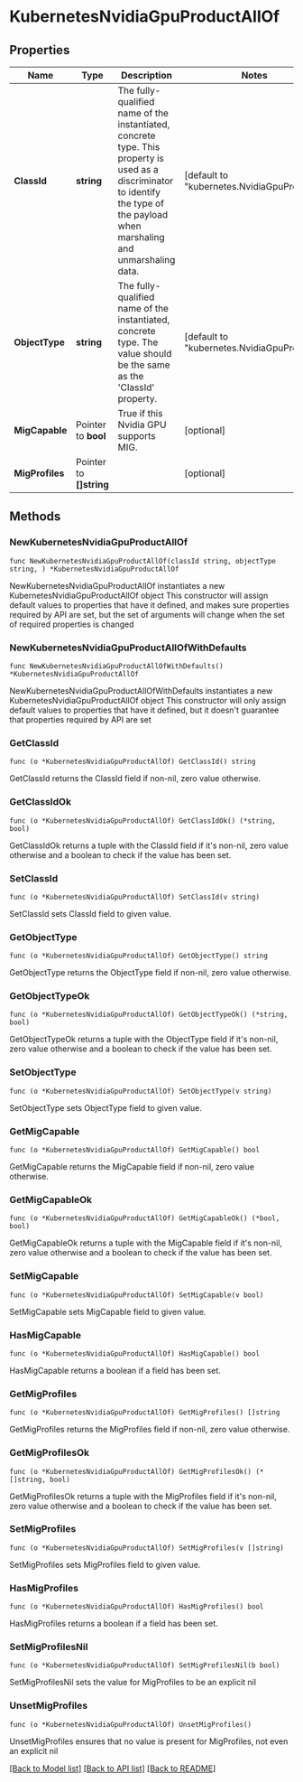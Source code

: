 # KubernetesNvidiaGpuProductAllOf

## Properties

Name | Type | Description | Notes
------------ | ------------- | ------------- | -------------
**ClassId** | **string** | The fully-qualified name of the instantiated, concrete type. This property is used as a discriminator to identify the type of the payload when marshaling and unmarshaling data. | [default to "kubernetes.NvidiaGpuProduct"]
**ObjectType** | **string** | The fully-qualified name of the instantiated, concrete type. The value should be the same as the &#39;ClassId&#39; property. | [default to "kubernetes.NvidiaGpuProduct"]
**MigCapable** | Pointer to **bool** | True if this Nvidia GPU supports MIG. | [optional] 
**MigProfiles** | Pointer to **[]string** |  | [optional] 

## Methods

### NewKubernetesNvidiaGpuProductAllOf

`func NewKubernetesNvidiaGpuProductAllOf(classId string, objectType string, ) *KubernetesNvidiaGpuProductAllOf`

NewKubernetesNvidiaGpuProductAllOf instantiates a new KubernetesNvidiaGpuProductAllOf object
This constructor will assign default values to properties that have it defined,
and makes sure properties required by API are set, but the set of arguments
will change when the set of required properties is changed

### NewKubernetesNvidiaGpuProductAllOfWithDefaults

`func NewKubernetesNvidiaGpuProductAllOfWithDefaults() *KubernetesNvidiaGpuProductAllOf`

NewKubernetesNvidiaGpuProductAllOfWithDefaults instantiates a new KubernetesNvidiaGpuProductAllOf object
This constructor will only assign default values to properties that have it defined,
but it doesn't guarantee that properties required by API are set

### GetClassId

`func (o *KubernetesNvidiaGpuProductAllOf) GetClassId() string`

GetClassId returns the ClassId field if non-nil, zero value otherwise.

### GetClassIdOk

`func (o *KubernetesNvidiaGpuProductAllOf) GetClassIdOk() (*string, bool)`

GetClassIdOk returns a tuple with the ClassId field if it's non-nil, zero value otherwise
and a boolean to check if the value has been set.

### SetClassId

`func (o *KubernetesNvidiaGpuProductAllOf) SetClassId(v string)`

SetClassId sets ClassId field to given value.


### GetObjectType

`func (o *KubernetesNvidiaGpuProductAllOf) GetObjectType() string`

GetObjectType returns the ObjectType field if non-nil, zero value otherwise.

### GetObjectTypeOk

`func (o *KubernetesNvidiaGpuProductAllOf) GetObjectTypeOk() (*string, bool)`

GetObjectTypeOk returns a tuple with the ObjectType field if it's non-nil, zero value otherwise
and a boolean to check if the value has been set.

### SetObjectType

`func (o *KubernetesNvidiaGpuProductAllOf) SetObjectType(v string)`

SetObjectType sets ObjectType field to given value.


### GetMigCapable

`func (o *KubernetesNvidiaGpuProductAllOf) GetMigCapable() bool`

GetMigCapable returns the MigCapable field if non-nil, zero value otherwise.

### GetMigCapableOk

`func (o *KubernetesNvidiaGpuProductAllOf) GetMigCapableOk() (*bool, bool)`

GetMigCapableOk returns a tuple with the MigCapable field if it's non-nil, zero value otherwise
and a boolean to check if the value has been set.

### SetMigCapable

`func (o *KubernetesNvidiaGpuProductAllOf) SetMigCapable(v bool)`

SetMigCapable sets MigCapable field to given value.

### HasMigCapable

`func (o *KubernetesNvidiaGpuProductAllOf) HasMigCapable() bool`

HasMigCapable returns a boolean if a field has been set.

### GetMigProfiles

`func (o *KubernetesNvidiaGpuProductAllOf) GetMigProfiles() []string`

GetMigProfiles returns the MigProfiles field if non-nil, zero value otherwise.

### GetMigProfilesOk

`func (o *KubernetesNvidiaGpuProductAllOf) GetMigProfilesOk() (*[]string, bool)`

GetMigProfilesOk returns a tuple with the MigProfiles field if it's non-nil, zero value otherwise
and a boolean to check if the value has been set.

### SetMigProfiles

`func (o *KubernetesNvidiaGpuProductAllOf) SetMigProfiles(v []string)`

SetMigProfiles sets MigProfiles field to given value.

### HasMigProfiles

`func (o *KubernetesNvidiaGpuProductAllOf) HasMigProfiles() bool`

HasMigProfiles returns a boolean if a field has been set.

### SetMigProfilesNil

`func (o *KubernetesNvidiaGpuProductAllOf) SetMigProfilesNil(b bool)`

 SetMigProfilesNil sets the value for MigProfiles to be an explicit nil

### UnsetMigProfiles
`func (o *KubernetesNvidiaGpuProductAllOf) UnsetMigProfiles()`

UnsetMigProfiles ensures that no value is present for MigProfiles, not even an explicit nil

[[Back to Model list]](../README.md#documentation-for-models) [[Back to API list]](../README.md#documentation-for-api-endpoints) [[Back to README]](../README.md)



